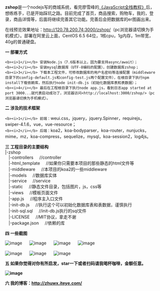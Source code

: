 <b>zshop</b>是一个nodejs写的商城系统，看完廖雪峰的[《JavaScript全栈教程》](https://www.liaoxuefeng.com/wiki/001434446689867b27157e896e74d51a89c25cc8b43bdb3000)后，想练练手，已是开始踩坑之路。目前完成了首页，商品搜索，购物车，我的，登录，商品详情等，后面将继续完善其它功能。完善后会把数据库的er图画出来。

在线预览效果地址：<http://120.78.200.74:3000/zshop/>（pc浏览器请切换为手机模式）。部署在阿里云上面，CentOS 6.5 64位，1核cpu，1g内存，1m带宽，40g的普通硬盘。

<b>一 部署方式</b></br>

`<b><i>1</i></b> 安装Node.js（7.6版本以上，因为要支持async/await）；`</br>
`<b><i>2</i></b> 安装mysql数据库（UTF-8编码的配置），创建数据库zshop；`</br>
`<b><i>3</i></b> 下载本工程文件，可修改数据库的用户名密码等连接配置（middleware目录下的config-default.js和config-test.js两个配置文件），在根目录下执行npm install下载依赖库，然后执行node init-db.js（初始化数据库表和表数据）；`</br>
`<b><i>4</i></b> 最后在工程根目录下执行node app.js，看到日志app started at port 3000...就代表启动成功了，浏览器访问<http://localhost:3000/zshop/>（pc浏览器请切换为手机模式）。`

<b>二 涉及的技术框架</b></br>

`<b><i>1</i></b> 前端：`weui.css，jquery，jquery.Spinner，requirejs，swiper-4.1.6，vue，vue-resource；</br>
`<b><i>2</i></b> 后端：`koa2，koa-bodyparser，koa-router，nunjucks，mime，mz，koa-compress，sequelize，mysql，koa-session2，log4js。

<b>三 工程目录的主要结构</b></br>
|-zshop</br>
&nbsp;&nbsp;&nbsp;|-controllers       &nbsp;&nbsp;&nbsp;&nbsp;//controller</br>
&nbsp;&nbsp;&nbsp;|-html_template     &nbsp;&nbsp;&nbsp;&nbsp;//如果你只需要本项目的那些静态的html文件等</br>
&nbsp;&nbsp;&nbsp;|-middleware        &nbsp;&nbsp;&nbsp;&nbsp;//本项目的koa2的一些middleware</br>
&nbsp;&nbsp;&nbsp;|-models            &nbsp;&nbsp;&nbsp;&nbsp;//数据库实体</br>
&nbsp;&nbsp;&nbsp;|-service           &nbsp;&nbsp;&nbsp;&nbsp;//service</br>
&nbsp;&nbsp;&nbsp;|-static			      &nbsp;&nbsp;&nbsp;&nbsp;//静态文件目录，包括图片，js，css等</br>
&nbsp;&nbsp;&nbsp;|-views             &nbsp;&nbsp;&nbsp;&nbsp;//模板页面文件</br>
&nbsp;&nbsp;&nbsp;|-app.js            &nbsp;&nbsp;&nbsp;&nbsp;//程序主入口文件</br>
&nbsp;&nbsp;&nbsp;|-init-db.js        &nbsp;&nbsp;&nbsp;&nbsp;//执行这个可以初始化数据库表和表数据，谨慎执行</br>
&nbsp;&nbsp;&nbsp;|-init-sql.sql      &nbsp;&nbsp;&nbsp;&nbsp;//init-db.js执行的sql文件</br>
&nbsp;&nbsp;&nbsp;|-LICENSE           &nbsp;&nbsp;&nbsp;&nbsp;//MIT协议，拿走不谢</br>
&nbsp;&nbsp;&nbsp;|-package.json      &nbsp;&nbsp;&nbsp;&nbsp;//依赖的库
  
<b>四 一些截图</b></br>

![image](https://github.com/halloffamezwx/zshop/raw/master/html_template/screenshot/1.jpg)&nbsp;&nbsp;&nbsp;&nbsp;&nbsp;
![image](https://github.com/halloffamezwx/zshop/raw/master/html_template/screenshot/2.jpg)&nbsp;&nbsp;&nbsp;&nbsp;&nbsp;
![image](https://github.com/halloffamezwx/zshop/raw/master/html_template/screenshot/3.jpg)&nbsp;&nbsp;&nbsp;&nbsp;&nbsp;
![image](https://github.com/halloffamezwx/zshop/raw/master/html_template/screenshot/4.jpg)&nbsp;&nbsp;&nbsp;&nbsp;&nbsp;</br></br>
![image](https://github.com/halloffamezwx/zshop/raw/master/html_template/screenshot/5.jpg)&nbsp;&nbsp;&nbsp;&nbsp;&nbsp;
![image](https://github.com/halloffamezwx/zshop/raw/master/html_template/screenshot/6.jpg)&nbsp;&nbsp;&nbsp;&nbsp;&nbsp;
![image](https://github.com/halloffamezwx/zshop/raw/master/html_template/screenshot/8.jpg)

<b>五 如果你觉得对你有所启发，star一下或者扫码请我喝杯咖啡，金额任意。</br>

![image](https://github.com/halloffamezwx/zshop/raw/master/html_template/screenshot/7.png)

<b>六 我的博客：</b><http://zhuwx.iteye.com/>